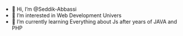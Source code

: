 - 👋 Hi, I’m @Seddik-Abbassi
- 👀 I’m interested in Web Development Univers
- 🌱 I’m currently learning Everything about Js after years of JAVA and PHP


<!---
Seddik-Abbassi/Seddik-Abbassi is a ✨ special ✨ repository because its `README.md` (this file) appears on your GitHub profile.
You can click the Preview link to take a look at your changes.
--->
